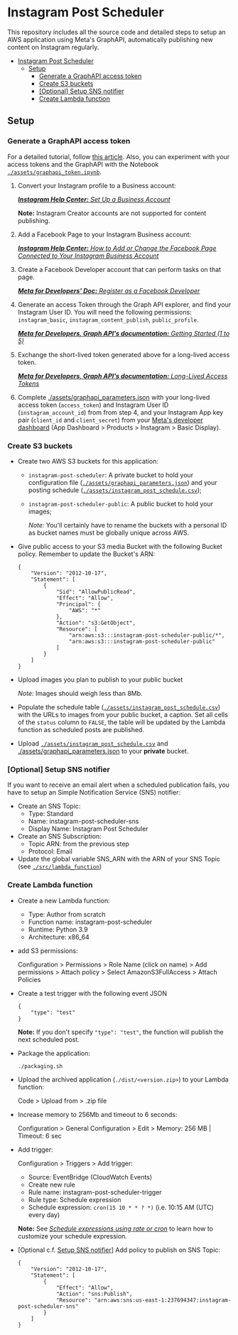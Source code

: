 # Instagram Post Scheduler

This repository includes all the source code and detailed steps to setup an AWS application using Meta's GraphAPI, automatically publishing new content on Instagram regularly.

- [Instagram Post Scheduler](#instagram-post-scheduler)
  - [Setup](#setup)
    - [Generate a GraphAPI access token](#generate-a-graphapi-access-token)
    - [Create S3 buckets](#create-s3-buckets)
    - [[Optional] Setup SNS notifier](#optional-setup-sns-notifier)
    - [Create Lambda function](#create-lambda-function)


## Setup

### Generate a GraphAPI access token

For a detailed tutorial, follow [this article](https://levelup.gitconnected.com/automating-instagram-posts-with-python-and-instagram-graph-api-374f084b9f2b). Also, you can experiment with your access tokens and the GraphAPI with the Notebook [`./assets/graphapi_token.ipynb`](./assets/graphapi_token.ipynb).

1. Convert your Instagram profile to a Business account: 
    
    [***Instagram Help Center:*** *Set Up a Business Account*](https://help.instagram.com/2358103564437429/?helpref=uf_share)

    **Note:** Instagram Creator accounts are not supported for content publishing.

2. Add a Facebook Page to your Instagram Business account:
        
    [***Instagram Help Center:*** *How to Add or Change the Facebook Page Connected to Your Instagram Business Account*](https://help.instagram.com/399237934150902/?helpref=uf_share)

3. Create a Facebook Developer account that can perform tasks on that page.

    [***Meta for Developers' Doc:*** *Register as a Facebook Developer*](https://developers.facebook.com/docs/development/register/)

4. Generate an access Token through the Graph API explorer, and find your Instagram User ID. You will need the following permissions: `instagram_basic`, `instagram_content_publish`, `public_profile`.

    [***Meta for Developers, Graph API's documentation:*** *Getting Started (1 to 5)*](https://developers.facebook.com/docs/instagram-api/getting-started/)

5. Exchange the short-lived token generated above for a long-lived access token.

    [***Meta for Developers, Graph API's documentation:*** *Long-Lived Access Tokens*](https://developers.facebook.com/docs/instagram-basic-display-api/guides/long-lived-access-tokens/)

6. Complete [./assets/graphapi_parameters.json](./assets/graphapi_parameters.json) with your long-lived access token (`access_token`) and Instagram User ID (`instagram_account_id`) from from step 4, and your Instagram App key pair (`client_id` and `client_secret`) from your [Meta's developer dashboard](https://developers.facebook.com/) (App Dashboard > Products > Instagram > Basic Display).


### Create S3 buckets

- Create two AWS S3 buckets for this application:
  - `instagram-post-scheduler`: A private bucket to hold your configuration file ([`./assets/graphapi_parameters.json`](./assets/graphapi_parameters.json)) and your posting schedule ([`./assets/instagram_post_schedule.csv`](./assets/instagram_post_schedule.csv));
  - `instagram-post-scheduler-public`: A public bucket to hold your images;

    *Note:* You'll certainly have to rename the buckets with a personal ID as bucket names must be globally unique across AWS. 

- Give public access to your S3 media Bucket with the following Bucket policy. Remember to update the Bucket's ARN:
  
    ```
    {
        "Version": "2012-10-17",
        "Statement": [
            {
                "Sid": "AllowPublicRead",
                "Effect": "Allow",
                "Principal": {
                    "AWS": "*"
                },
                "Action": "s3:GetObject",
                "Resource": [
                    "arn:aws:s3:::instagram-post-scheduler-public/*",
                    "arn:aws:s3:::instagram-post-scheduler-public"
                ]
            }
        ]
    }
    ```

- Upload images you plan to publish to your public bucket

    *Note:* Images should weigh less than 8Mb.

- Populate the schedule table ([`./assets/instagram_post_schedule.csv`](./assets/instagram_post_schedule.csv)) with the URLs to images from your public bucket, a caption. Set all cells of the `status` column to `FALSE`, the table will be updated by the Lambda function as scheduled posts are published.

- Upload [`./assets/instagram_post_schedule.csv`](./assets/instagram_post_schedule.csv) and [./assets/graphapi_parameters.json](./assets/graphapi_parameters.json) to your **private** bucket.

### [Optional] Setup SNS notifier

If you want to receive an email alert when a scheduled publication fails, you have to setup an Simple Notification Service (SNS) notifier:

- Create an SNS Topic:
  - Type: Standard
  - Name: instagram-post-scheduler-sns
  - Display Name: Instagram Post Scheduler
- Create an SNS Subscription:
  - Topic ARN: from the previous step
  - Protocol: Email
- Update the global variable SNS_ARN with the ARN of your SNS Topic (see [`./src/lambda_function`](./src/lambda_function.py#L17))


### Create Lambda function

- Create a new Lambda function:
  - Type: Author from scratch
  - Function name: instagram-post-scheduler
  - Runtime: Python 3.9
  - Architecture: x86_64
- add S3 permissions:
    
    Configuration > Permissions > Role Name (click on name) > Add permissions > Attach policy > Select AmazonS3FullAccess > Attach Policies

- Create a test trigger with the following event JSON
  
    ```
    {
        "type": "test"
    }
    ```

    **Note:** If you don't specify `"type": "test"`, the function will publish the next scheduled post.

- Package the application:
  
    ```./packaging.sh```

- Upload the archived application (`./dist/<version.zip>`) to your Lambda function:
    
    Code > Upload from > .zip file

- Increase memory to 256Mb and timeout to 6 seconds:

    Configuration > General Configuration > Edit > Memory: 256 MB | Timeout: 6 sec

- Add trigger:
    
    Configuration > Triggers > Add trigger:
    - Source: EventBridge (CloudWatch Events)
    - Create new rule
    - Rule name: instagram-post-scheduler-trigger
    - Rule type: Schedule expression
    - Schedule expression: `cron(15 10 * * ? *)` (i.e. 10:15 AM (UTC) every day)

    **Note:** See [*Schedule expressions using rate or cron*](https://docs.aws.amazon.com/lambda/latest/dg/services-cloudwatchevents-expressions.html) to learn how to customize your schedule expression.

- [Optional c.f. [Setup SNS notifier](#optional-setup-sns-notifier)] Add policy to publish on SNS Topic:

    ```
    {
        "Version": "2012-10-17",
        "Statement": [
            {
                "Effect": "Allow",
                "Action": "sns:Publish",
                "Resource": "arn:aws:sns:us-east-1:237694347:instagram-post-scheduler-sns"
            }
        ]
    }
    ```
